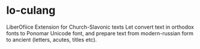 # lo-culang
LiberOfiice Extension for Church-Slavonic texts
Let convert text in orthodox fonts to Ponomar Unicode font,
and prepare text from modern-russian form to ancient (letters, acutes, titles etc).
